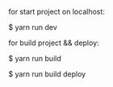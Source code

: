 for start project on localhost:

$ yarn run dev

for build project && deploy:

$ yarn run build

$ yarn run build deploy
